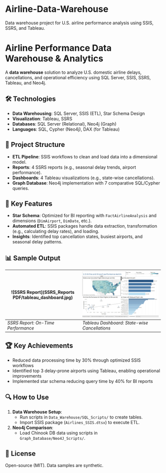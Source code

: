# Airline-Data-Warehouse
Data warehouse project for U.S. airline performance analysis using SSIS, SSRS, and Tableau.
# Airline Performance Data Warehouse & Analytics

A **data warehouse** solution to analyze U.S. domestic airline delays, cancellations, and operational efficiency using SQL Server, SSIS, SSRS, Tableau, and Neo4j.

## 🛠️ Technologies
- **Data Warehousing**: SQL Server, SSIS (ETL), Star Schema Design  
- **Visualization**: Tableau, SSRS  
- **Databases**: SQL Server (Relational), Neo4j (Graph)  
- **Languages**: SQL, Cypher (Neo4j), DAX (for Tableau)

## 📂 Project Structure
- **ETL Pipeline**: SSIS workflows to clean and load data into a dimensional model.
- **Reports**: 4 SSRS reports (e.g., seasonal delay trends, airport performance).
- **Dashboards**: 4 Tableau visualizations (e.g., state-wise cancellations).
- **Graph Database**: Neo4j implementation with 7 comparative SQL/Cypher queries.

## 🚀 Key Features
- **Star Schema**: Optimized for BI reporting with `FactAirlineAnalysis` and dimensions (`DimAirport`, `DimDate`, etc.).
- **Automated ETL**: SSIS packages handle data extraction, transformation (e.g., calculating delay rates), and loading.
- **Insights**: Identified top cancellation states, busiest airports, and seasonal delay patterns.

## 📊 Sample Output
| ![SSRS Report](SSRS_Reports PDF/tableau_dashboard.jpg) | ![Tableau Dashboard](Airline_SSRS/tableau_dashboard.jpg) |
|---------------------------------------------------------------------------|-----------------------------------------------------------------------------|
| *SSRS Report: On-Time Performance*                                        | *Tableau Dashboard: State-wise Cancellations*                               |
## 🏆 Key Achievements  
- Reduced data processing time by 30% through optimized SSIS workflows  
- Identified top 3 delay-prone airports using Tableau, enabling operational improvements  
- Implemented star schema reducing query time by 40% for BI reports

## 🔍 How to Use
1. **Data Warehouse Setup**:
   - Run scripts in `Data_Warehouse/SQL_Scripts/` to create tables.
   - Import SSIS package (`Airlines_SSIS.dtsx`) to execute ETL.
2. **Neo4j Comparison**:
   - Load Chinook DB data using scripts in `Graph_Database/Neo4J_Scripts/`.

## 📜 License
Open-source (MIT). Data samples are synthetic.
